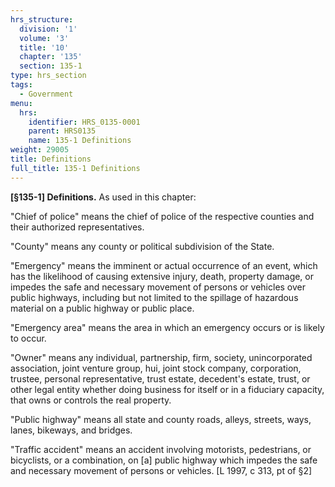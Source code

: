 ```yaml
---
hrs_structure:
  division: '1'
  volume: '3'
  title: '10'
  chapter: '135'
  section: 135-1
type: hrs_section
tags:
  - Government
menu:
  hrs:
    identifier: HRS_0135-0001
    parent: HRS0135
    name: 135-1 Definitions
weight: 29005
title: Definitions
full_title: 135-1 Definitions
---
```

**[§135-1] Definitions.** As used in this chapter:

"Chief of police" means the chief of police of the respective counties and their authorized representatives.

"County" means any county or political subdivision of the State.

"Emergency" means the imminent or actual occurrence of an event, which has the likelihood of causing extensive injury, death, property damage, or impedes the safe and necessary movement of persons or vehicles over public highways, including but not limited to the spillage of hazardous material on a public highway or public place.

"Emergency area" means the area in which an emergency occurs or is likely to occur.

"Owner" means any individual, partnership, firm, society, unincorporated association, joint venture group, hui, joint stock company, corporation, trustee, personal representative, trust estate, decedent's estate, trust, or other legal entity whether doing business for itself or in a fiduciary capacity, that owns or controls the real property.

"Public highway" means all state and county roads, alleys, streets, ways, lanes, bikeways, and bridges.

"Traffic accident" means an accident involving motorists, pedestrians, or bicyclists, or a combination, on [a] public highway which impedes the safe and necessary movement of persons or vehicles. [L 1997, c 313, pt of §2]